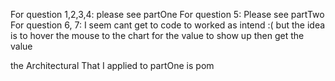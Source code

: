For question 1,2,3,4: please see partOne
For question 5: Please see partTwo
For  question 6, 7: I seem cant get to code to worked as intend :( but the idea is to hover the mouse to the chart for the value to show up then get the value

the Architectural That I applied to partOne is pom
